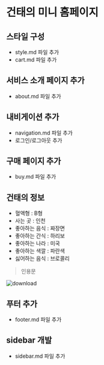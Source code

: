 # 건태의 미니 홈페이지

## 스타일 구성

- style.md 파일 추가
- cart.md 파일 추가

## 서비스 소개 페이지 추가

- about.md 파일 추가

## 내비게이션 추가

- navigation.md 파일 추가
- 로그인/로그아웃 추가

## 구매 페이지 추가

- buy.md 파일 추가

## 건태의 정보

- 혈액형 : B형
- 사는 곳 : 인천
- 좋아하는 음식 : 짜장면
- 좋아하는 간식 : 하리보
- 좋아하는 나라 : 미국
- 좋아하는 색깔 : 파란색
- 싫어하는 음식 : 브로콜리

> 인용문

![download](https://github.com/user-attachments/assets/150b191c-04ea-4fff-a43e-eb9fec247b63)

## 푸터 추가

- footer.md 파일 추가

## sidebar 개발

- sidebar.md 파일 추가
